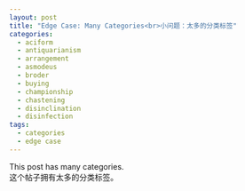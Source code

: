 ```yaml
---
layout: post
title: "Edge Case: Many Categories<br>小问题：太多的分类标签"
categories:
  - aciform
  - antiquarianism
  - arrangement
  - asmodeus
  - broder
  - buying
  - championship
  - chastening
  - disinclination
  - disinfection
tags:
  - categories
  - edge case
---
```


This post has many categories.<br>
这个帖子拥有太多的分类标签。
